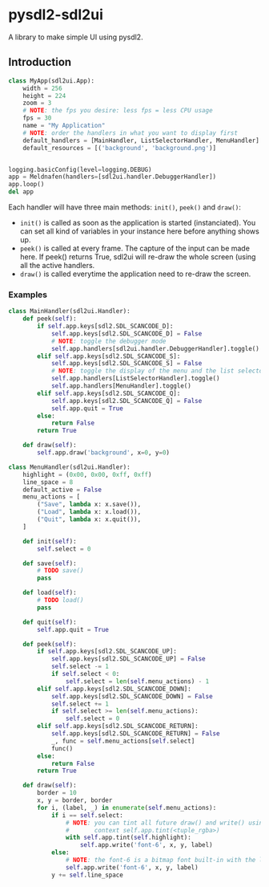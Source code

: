 pysdl2-sdl2ui
=============

A library to make simple UI using pysdl2.

Introduction
------------

```python
class MyApp(sdl2ui.App):
    width = 256
    height = 224
    zoom = 3
    # NOTE: the fps you desire: less fps = less CPU usage
    fps = 30
    name = "My Application"
    # NOTE: order the handlers in what you want to display first
    default_handlers = [MainHandler, ListSelectorHandler, MenuHandler]
    default_resources = [('background', 'background.png')]


logging.basicConfig(level=logging.DEBUG)
app = Meldnafen(handlers=[sdl2ui.handler.DebuggerHandler])
app.loop()
del app
```

Each handler will have three main methods: `init()`, `peek()` and `draw()`:

* `init()` is called as soon as the application is started (instanciated). You
  can set all kind of variables in your instance here before anything shows up.
* `peek()` is called at every frame. The capture of the input can be made here.
  If peek() returns True, sdl2ui will re-draw the whole screen (using all the
  active handlers.
* `draw()` is called everytime the application need to re-draw the screen.

### Examples

```python
class MainHandler(sdl2ui.Handler):
    def peek(self):
        if self.app.keys[sdl2.SDL_SCANCODE_D]:
            self.app.keys[sdl2.SDL_SCANCODE_D] = False
            # NOTE: toggle the debugger mode
            self.app.handlers[sdl2ui.handler.DebuggerHandler].toggle()
        elif self.app.keys[sdl2.SDL_SCANCODE_S]:
            self.app.keys[sdl2.SDL_SCANCODE_S] = False
            # NOTE: toggle the display of the menu and the list selector
            self.app.handlers[ListSelectorHandler].toggle()
            self.app.handlers[MenuHandler].toggle()
        elif self.app.keys[sdl2.SDL_SCANCODE_Q]:
            self.app.keys[sdl2.SDL_SCANCODE_Q] = False
            self.app.quit = True
        else:
            return False
        return True

    def draw(self):
        self.app.draw('background', x=0, y=0)
```

```python
class MenuHandler(sdl2ui.Handler):
    highlight = (0x00, 0x00, 0xff, 0xff)
    line_space = 8
    default_active = False
    menu_actions = [
        ("Save", lambda x: x.save()),
        ("Load", lambda x: x.load()),
        ("Quit", lambda x: x.quit()),
    ]

    def init(self):
        self.select = 0

    def save(self):
        # TODO save()
        pass

    def load(self):
        # TODO load()
        pass

    def quit(self):
        self.app.quit = True

    def peek(self):
        if self.app.keys[sdl2.SDL_SCANCODE_UP]:
            self.app.keys[sdl2.SDL_SCANCODE_UP] = False
            self.select -= 1
            if self.select < 0:
                self.select = len(self.menu_actions) - 1
        elif self.app.keys[sdl2.SDL_SCANCODE_DOWN]:
            self.app.keys[sdl2.SDL_SCANCODE_DOWN] = False
            self.select += 1
            if self.select >= len(self.menu_actions):
                self.select = 0
        elif self.app.keys[sdl2.SDL_SCANCODE_RETURN]:
            self.app.keys[sdl2.SDL_SCANCODE_RETURN] = False
            _, func = self.menu_actions[self.select]
            func()
        else:
            return False
        return True

    def draw(self):
        border = 10
        x, y = border, border
        for i, (label, _) in enumerate(self.menu_actions):
            if i == self.select:
                # NOTE: you can tint all future draw() and write() using the
                #       context self.app.tint(<tuple_rgba>)
                with self.app.tint(self.highlight):
                    self.app.write('font-6', x, y, label)
            else:
                # NOTE: the font-6 is a bitmap font built-in with the library
                self.app.write('font-6', x, y, label)
            y += self.line_space
```
